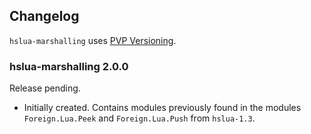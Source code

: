 ## Changelog

`hslua-marshalling` uses [PVP Versioning](https://pvp.haskell.org).

### hslua-marshalling 2.0.0

Release pending.

- Initially created. Contains modules previously found in the
  modules `Foreign.Lua.Peek` and `Foreign.Lua.Push` from
  `hslua-1.3`.
